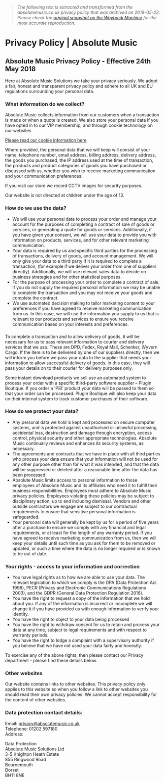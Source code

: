> *The following text is extracted and transformed from the absolutemusic.co.uk privacy policy that was archived on 2019-05-22. Please check the [original snapshot on the Wayback Machine](https://web.archive.org/web/20190522175823id_/https%3A//www.absolutemusic.co.uk/privacy-policy) for the most accurate reproduction.*

# Privacy Policy | Absolute Music

## Absolute Music Privacy Policy - Effective 24th May 2018

Here at Absolute Music Solutions we take your privacy seriously. We adopt a fair, honest and transparent privacy policy and adhere to all UK and EU regulations surrounding your personal data. 

### What information do we collect?

Absolute Music collects information from our customers when a transaction is made or when a quote is created. We also store your personal data if you have opted in to our VIP membership, and through cookie technology on our websites 

[Please read our cookie information here](https://www.absolutemusic.co.uk/privacy-policy-cookie-restriction-mode)

Where provided, the personal data that we will keep will consist of your name, telephone number, email address, billing address, delivery address, the goods you purchased, the IP address used at the time of transaction, the products and product categories of goods you have purchased or discussed with us, whether you wish to receive marketing communication and your communication preferences. 

If you visit our store we record CCTV images for security purposes. 

Our website is not directed at children under the age of 13. 

### How do we use the data?

  * We will use your personal data to process your order and manage your account for the purposes of completing a contract of sale of goods or services, or generating a quote for goods or services. Additionally, if you have given your consent, we will use your data to provide you with information on products, services, and for other relevant marketing communication. 
  * Your data is required by us and specific third parties for the processing of transactions, delivery of goods, and account management. We will only give your data to a third party if it is required to complete a transaction, (for example if we deliver your order from one of suppliers directly). Additionally, we will use relevant sales data to decide on business strategies and for other statistical purposes. 
  * For the purpose of processing your order to complete a contract of sale, if you do not supply the required personal information we may be unable to complete the transaction and you may not receive your goods and complete the contract. 
  * We use automated decision making to tailor marketing content to your preferences if you have agreed to receive marketing communication from us. In this case, we will use the information you supply to us that is relevant to our products and services to ensure you receive communication based on your interests and preferences. 



### 

To complete a transaction and to allow delivery of goods, it will be necessary for us to pass relevant information to courier and delivery services that we use. These are DPD, Fedex, Royal Mail, Schenker, Wyvern Cargo. If the item is to be delivered by one of our suppliers directly, then we will inform you before we pass your data to the supplier that needs your information to allow successful delivery of goods. In this case, they will pass your details on to their courier for delivery purposes only. 

Some instant download products we sell use an automated system to process your order with a specific third-party software supplier – Plugin Boutique. If you order a 'PiB' product your data will be passed to them so that your order can be processed. Plugin Boutique will also keep your data on their internal system to track customer purchases of their software. 

### How do we protect your data?

  * Any personal data we hold is kept and processed on secure computer systems, and is protected against unauthorised or unlawful processing, accidental loss, destruction and damage through encryption, access control, physical security and other appropriate technologies. Absolute Music continually reviews and enhances its security systems, as necessary. 
  * The agreements and contracts that we have in place with all third parties who process your data ensure that your information will not be used for any other purpose other than for what it was intended, and that the data will be suppressed or deleted after a reasonable time after the data has been processed. 
  * Absolute Music limits access to personal information to those employees of Absolute Music and its affiliates who need it to fulfill their business responsibilities. Employees must adhere to Absolute Music privacy policies. Employees violating these policies may be subject to disciplinary action, up to and including dismissal. Vendors and other outside contractors we engage are subject to our contractual requirements to ensure that sensitive personal information is safeguarded. 
  * Your personal data will generally be kept by us for a period of five years after a purchase to ensure we comply with any financial and legal requirements, or at least for the length of any warranty period. If you have agreed to receive marketing communication from us, then we will keep your details until such time as you ask for them to be removed or updated, or such a time where the data is no longer required or is known to be out of date. 



### Your rights - access to your information and correction

  * You have legal rights as to how we are able to use your data. The relevant legislation to which we comply is the DPA (Data Protection Act 1998), PECR (Privacy and Electronic Communications Regulations 2003), and the GDPR (General Data Protection Regulation 2016). 
  * You have the right to request a copy of the information that we hold about you. If any of the information is incorrect or incomplete we will change it if you have provided us with enough information to verify your identity. 
  * You have the right to object to your data being processed
  * You have the right to withdraw consent for us to retain and process your data at any time, subject to legal requirements and with respect to warranty periods. 
  * You have the right to lodge a complaint with a supervisory authority if you believe that we have not used your data fairly and honestly. 



To exercise any of the above rights, then please contact our Privacy department - please find these details below. 

### Other websites

Our website contains links to other websites. This privacy policy only applies to this website so when you follow a link to other websites you should read their own privacy policies. We cannot accept responsibility for the content of other websites. 

### Data protection contact details:

Email: privacy@absolutemusic.co.uk   
Telephone: 01202 597180   
Address: 

Data Protection  
Absolute Music Solutions Ltd  
3-5 Knighton Heath Estate  
855 Ringwood Road  
Bournemouth  
Dorset  
BH11 8NE  

